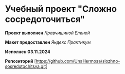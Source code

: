 # Учебный проект "Сложно сосредоточиться"  

**Проект выполнен** *Кравчишиной Еленой*  

**Макет предоставлен** *Яндекс Практикум*  

**Исполнен 03.11.2024**  

**Репозиторий** [https://github.com/UnaHermosa/slozhno-sosredotochitsya.git]